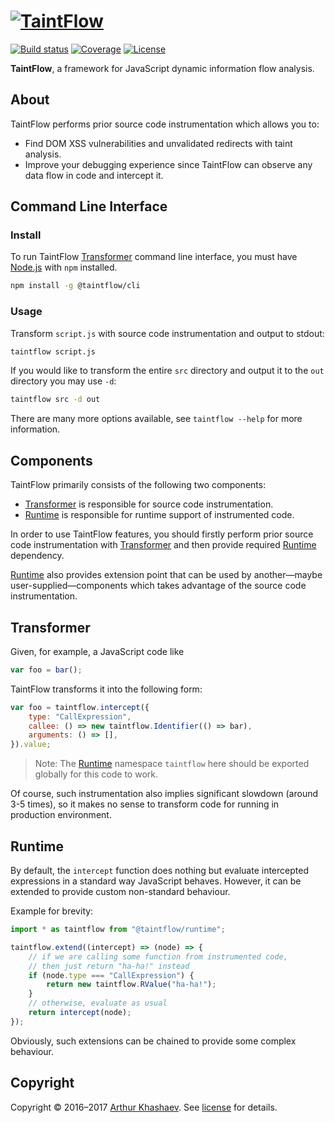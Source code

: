 # [![TaintFlow][taintflow-logo]][TaintFlow]

[![Build status][travis-image]][travis-url]
[![Coverage][coverage-image]][coverage-url]
[![License][license-image]][license]

**TaintFlow**, a framework for JavaScript dynamic information flow analysis.

## About

TaintFlow performs prior source code instrumentation which allows you to:

* Find DOM XSS vulnerabilities and unvalidated redirects with taint analysis.
* Improve your debugging experience since TaintFlow can observe any data flow
in code and intercept it.

## Command Line Interface

### Install

To run TaintFlow [Transformer] command line interface, you must have [Node.js]
with `npm` installed.

```bash
npm install -g @taintflow/cli
```

[Node.js]: https://nodejs.org/

### Usage

Transform `script.js` with source code instrumentation and output to stdout:

```bash
taintflow script.js
```

If you would like to transform the entire `src` directory and output it to the
`out` directory you may use `-d`:

```bash
taintflow src -d out
```

There are many more options available, see `taintflow --help` for more
information.

## Components

TaintFlow primarily consists of the following two components:

* [Transformer] is responsible for source code instrumentation.
* [Runtime] is responsible for runtime support of instrumented code.

In order to use TaintFlow features, you should firstly perform prior source code
instrumentation with [Transformer] and then provide required [Runtime]
dependency.

[Runtime] also provides extension point that can be used by another—maybe
user-supplied—components which takes advantage of the source code
instrumentation.

## Transformer

Given, for example, a JavaScript code like

```javascript
var foo = bar();
```

TaintFlow transforms it into the following form:

```javascript
var foo = taintflow.intercept({
    type: "CallExpression",
    callee: () => new taintflow.Identifier(() => bar),
    arguments: () => [],
}).value;
```

> Note: The [Runtime] namespace `taintflow` here should be exported globally
> for this code to work.

Of course, such instrumentation also implies significant slowdown (around 3-5
times), so it makes no sense to transform code for running in production
environment.

## Runtime

By default, the `intercept` function does nothing but evaluate intercepted
expressions in a standard way JavaScript behaves. However, it can be extended
to provide custom non-standard behaviour.

Example for brevity:

```javascript
import * as taintflow from "@taintflow/runtime";

taintflow.extend((intercept) => (node) => {
    // if we are calling some function from instrumented code,
    // then just return "ha-ha!" instead
    if (node.type === "CallExpression") {
        return new taintflow.RValue("ha-ha!");
    }
    // otherwise, evaluate as usual
    return intercept(node);
});
```

Obviously, such extensions can be chained to provide some complex behaviour.

## Copyright

Copyright © 2016–2017 [Arthur Khashaev]. See [license] for details.

[Arthur Khashaev]: https://khashaev.ru
[TaintFlow]: https://taintflow.org
[license]: LICENSE.txt
[Transformer]: #transformer
[Runtime]: #runtime

[taintflow-logo]: https://taintflow.org/logo.svg
[travis-image]: https://travis-ci.com/Invizory/taintflow.svg?token=WkVhXoQxLrMaL8YrwSfP&branch=master
[travis-url]: https://travis-ci.com/Invizory/taintflow
[license-image]: https://img.shields.io/badge/license-MIT-green.svg
[coverage-image]: https://codecov.io/gh/Invizory/taintflow/branch/master/graph/badge.svg?token=4tjFZ3dqMH
[coverage-url]: https://codecov.io/gh/Invizory/taintflow
